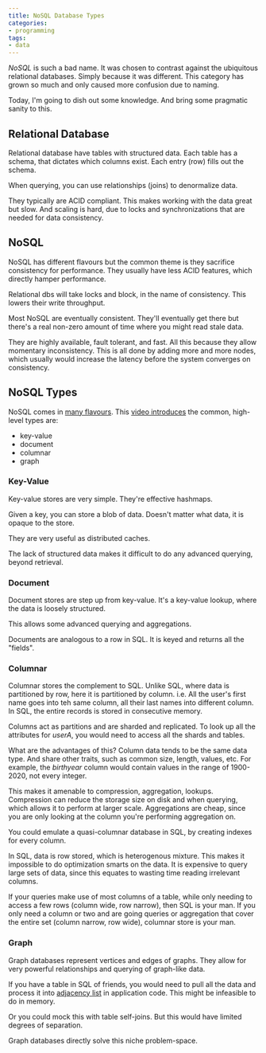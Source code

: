 ```yaml
---
title: NoSQL Database Types
categories:
- programming
tags:
- data
---
```


*NoSQL* is such a bad name.
It was chosen to contrast against the ubiquitous relational databases.
Simply because it was different.
This category has grown so much and only caused more confusion due to naming.

Today, I'm going to dish out some knowledge.
And bring some pragmatic sanity to this.

## Relational Database

Relational database have tables with structured data.
Each table has a schema, that dictates which columns exist.
Each entry (row) fills out the schema.

When querying, you can use relationships (joins) to denormalize data.

They typically are ACID compliant.
This makes working with the data great but slow.
And scaling is hard, due to locks and synchronizations that are needed for data consistency.

## NoSQL

NoSQL has different flavours but the common theme is they sacrifice consistency for performance.
They usually have less ACID features, which directly hamper performance.

Relational dbs will take locks and block, in the name of consistency.
This lowers their write throughput.

Most NoSQL are eventually consistent.
They'll eventually get there but there's a real non-zero amount of time where you might read stale data.

They are highly available, fault tolerant, and fast.
All this because they allow momentary inconsistency.
This is all done by adding more and more nodes, which usually would increase the latency before the system converges on consistency.

## NoSQL Types

NoSQL comes in [many flavours][1].
This [video introduces][2] the common, high-level types are:

* key-value
* document
* columnar
* graph

[1]: https://en.wikipedia.org/wiki/NoSQL#Types_and_examples
[2]:https://www.youtube.com/watch?v=4bfX96C5644

### Key-Value

Key-value stores are very simple.
They're effective hashmaps.

Given a key, you can store a blob of data.
Doesn't matter what data, it is opaque to the store.

They are very useful as distributed caches.

The lack of structured data makes it difficult to do any advanced querying, beyond retrieval.

### Document

Document stores are step up from key-value.
It's a key-value lookup, where the data is loosely structured.

This allows some advanced querying and aggregations.

Documents are analogous to a row in SQL.
It is keyed and returns all the "fields".

### Columnar

Columnar stores the complement to SQL.
Unlike SQL, where data is partitioned by row, here it is partitioned by column.
i.e. All the user's first name goes into teh same column, all their last names into different column.
In SQL, the entire records is stored in consecutive memory.

Columns act as partitions and are sharded and replicated.
To look up all the attributes for *userA*, you would need to access all the shards and tables.

What are the advantages of this?
Column data tends to be the same data type.
And share other traits, such as common size, length, values, etc.
For example, the *birthyear* column would contain values in the range of 1900-2020, not every integer.

This makes it amenable to compression, aggregation, lookups.
Compression can reduce the storage size on disk and when querying, which allows it to perform at larger scale.
Aggregations are cheap, since you are only looking at the column you're performing aggregation on.

You could emulate a quasi-columnar database in SQL, by creating indexes for every column.

In SQL, data is row stored, which is heterogenous mixture.
This makes it impossible to do optimization smarts on the data.
It is expensive to query large sets of data, since this equates to wasting time reading irrelevant columns.

If your queries make use of most columns of a table, while only needing to access a few rows (column wide, row narrow),
then SQL is your man.
If you only need a column or two and are going queries or aggregation that cover the entire set (column narrow, row wide),
columnar store is your man.

### Graph

Graph databases represent vertices and edges of graphs.
They allow for very powerful relationships and querying of graph-like data.

If you have a table in SQL of friends, you would need to pull all the data and process it into [adjacency list][3] in
application code.
This might be infeasible to do in memory.

[3]: https://en.wikipedia.org/wiki/Adjacency_list

Or you could mock this with table self-joins.
But this would have limited degrees of separation.

Graph databases directly solve this niche problem-space.
